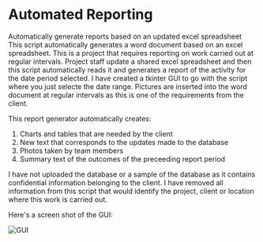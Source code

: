 # Automated Reporting
Automatically generate reports based on an updated excel spreadsheet
This script automatically generates a word document based on an excel spreadsheet. This is a project that requires reporting on work carried out at regular intervals.
Project staff update a shared excel spreadsheet and then this script automatically reads it and generates a report of the activity for the date period selected. I have
created a tkinter GUI to go with the script where you just selecte the date range. Pictures are inserted into the word document at regular intervals as this is one of the
requirements from the client.

This report generator automatically creates:
1) Charts and tables that are needed by the client
2) New text that corresponds to the updates made to the database
3) Photos taken by team members
4) Summary text of the outcomes of the preceeding report period

I have not uploaded the database or a sample of the database as it contains confidential information belonging to the client. I have removed all information from this
script that would identify the project, client or location where this work is carried out. 

Here's a screen shot of the GUI:

![GUI](https://user-images.githubusercontent.com/57613411/140638207-84347189-4b35-4e67-978a-20cb3a5b0456.JPG)
